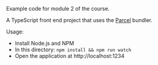 Example code for module 2 of the course.

A TypeScript front end project that uses the [Parcel](https://parceljs.org/) bundler.

Usage:

- Install Node.js and NPM
- In this directory: `npm install && npm run watch`
- Open the application at http://localhost:1234 